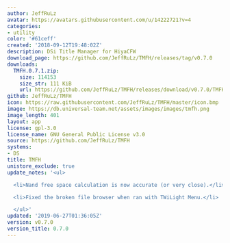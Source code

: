 ```yaml
---
author: JeffRuLz
avatar: https://avatars.githubusercontent.com/u/14222721?v=4
categories:
- utility
color: '#61ceff'
created: '2018-09-12T19:48:02Z'
description: DSi Title Manager for HiyaCFW
download_page: https://github.com/JeffRuLz/TMFH/releases/tag/v0.7.0
downloads:
  TMFH.0.7.1.zip:
    size: 114153
    size_str: 111 KiB
    url: https://github.com/JeffRuLz/TMFH/releases/download/v0.7.0/TMFH.0.7.1.zip
github: JeffRuLz/TMFH
icon: https://raw.githubusercontent.com/JeffRuLz/TMFH/master/icon.bmp
image: https://db.universal-team.net/assets/images/images/tmfh.png
image_length: 401
layout: app
license: gpl-3.0
license_name: GNU General Public License v3.0
source: https://github.com/JeffRuLz/TMFH
systems:
- DS
title: TMFH
unistore_exclude: true
update_notes: '<ul>

  <li>Nand free space calculation is now accurate (or very close).</li>

  <li>Fixed the broken file browser when ran with TWiLight Menu.</li>

  </ul>'
updated: '2019-06-27T01:36:05Z'
version: v0.7.0
version_title: 0.7.0
---
```

